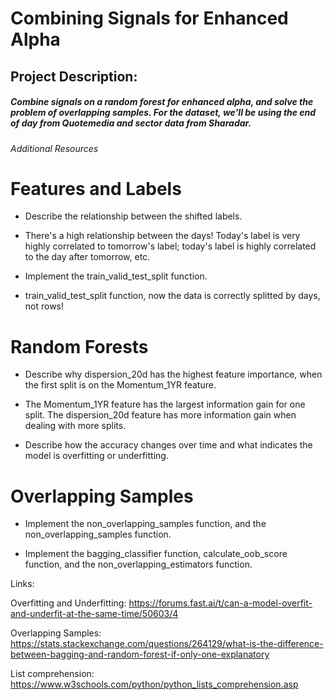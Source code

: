 # Combining Signals for Enhanced Alpha

## Project Description: 

##### Combine signals on a random forest for enhanced alpha, and solve the problem of overlapping samples. For the dataset, we'll be using the end of day from Quotemedia and sector data from Sharadar.

###### *Additional Resources*

# Features and Labels

* Describe the relationship between the shifted labels.

* There's a high relationship between the days! Today's label is very highly correlated to tomorrow's label; today's label is highly correlated to the day after tomorrow, etc.

* Implement the train_valid_test_split function.

* train_valid_test_split function, now the data is correctly splitted by days, not rows!

# Random Forests

* Describe why dispersion_20d has the highest feature importance, when the first split is on the Momentum_1YR feature.

* The Momentum_1YR feature has the largest information gain for one split. The dispersion_20d feature has more information gain when dealing with more splits.

* Describe how the accuracy changes over time and what indicates the model is overfitting or underfitting.

# Overlapping Samples

* Implement the non_overlapping_samples function, and the non_overlapping_samples function.

* Implement the bagging_classifier function, calculate_oob_score function, and the non_overlapping_estimators function.

Links:

Overfitting and Underfitting:
https://forums.fast.ai/t/can-a-model-overfit-and-underfit-at-the-same-time/50603/4

Overlapping Samples:
https://stats.stackexchange.com/questions/264129/what-is-the-difference-between-bagging-and-random-forest-if-only-one-explanatory

List comprehension:
https://www.w3schools.com/python/python_lists_comprehension.asp
